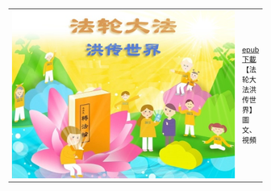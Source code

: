 <table>
<tr>
        <td width="640"><img src="gm/img/fldfhao.jpg"></td>
        <td><a href="https://github.com/3fmd/gm/blob/master/gm/epub/fldfhao.epub?raw=true">epub 下載</a><br>
        【法轮大法洪传世界】圖文、視頻<br></td>
</tr>
</table>
